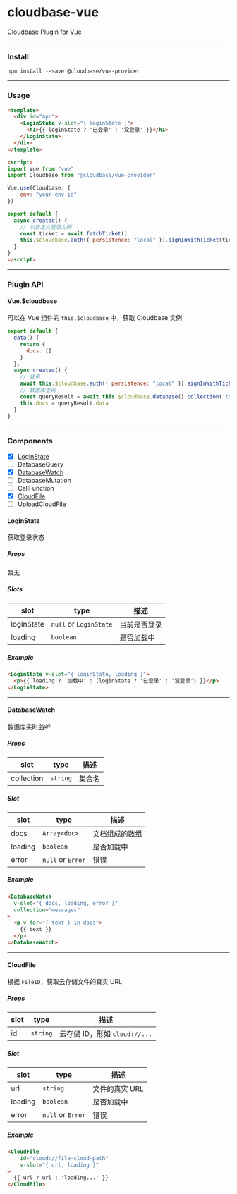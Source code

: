 # cloudbase-vue

Cloudbase Plugin for Vue

-------

### Install

```
npm install --save @cloudbase/vue-provider
```

------

### Usage

```html
<template>
  <div id="app">
    <LoginState v-slot="{ loginState }">
      <h1>{{ loginState ? '已登录' : '没登录' }}</h1>
    </LoginState>
  </div>
</template>

<script>
import Vue from "vue"
import Cloudbase from "@cloudbase/vue-provider"

Vue.use(Cloudbase, {
    env: "your-env-id"
})

export default {
  async created() {
    // 以自定义登录为例
    const ticket = await fetchTicket()
    this.$cloudbase.auth({ persistence: "local" }).signInWithTicket(ticket)
  }
}
</script>

```
--------

### Plugin API

#### Vue.$cloudbase

可以在 Vue 组件的 `this.$cloudbase` 中，获取 Cloudbase 实例
```js
export default {
  data() {
    return {
      docs: []
    }
  },
  async created() {
    // 登录
    await this.$cloudbase.auth({ persistence: "local" }).signInWithTicket(ticket)
    // 数据库查询
    const queryResult = await this.$cloudbase.database().collection('test').where({}).get()
    this.docs = queryResult.data
  }
}
```
--------

### Components

- [x] [LoginState](#loginstate)
- [ ] DatabaseQuery
- [x] [DatabaseWatch](#databasewatch)
- [ ] DatabaseMutation
- [ ] CallFunction
- [x] [CloudFile](#cloudfile)
- [ ] UploadCloudFile

#### LoginState
获取登录状态

##### Props

暂无

##### Slots

| slot       | type                   | 描述         |
| ---------- | ---------------------- | ------------ |
| loginState | `null` or `LoginState` | 当前是否登录 |
| loading    | `boolean`              | 是否加载中   |

##### Example
```html
<LoginState v-slot="{ loginState, loading }">
  <p>{{ loading ? '加载中' : (loginState ? '已登录' : '没登录') }}</p>
</LoginState>
```

-------

#### DatabaseWatch

数据库实时监听

##### Props

| slot       | type     | 描述   |
| ---------- | -------- | ------ |
| collection | `string` | 集合名 |

##### Slot
| slot    | type              | 描述           |
| ------- | ----------------- | -------------- |
| docs    | `Array<doc>`      | 文档组成的数组 |
| loading | `boolean`         | 是否加载中     |
| error   | `null` or `Error` | 错误           |

##### Example
```html
<DatabaseWatch
  v-slot="{ docs, loading, error }"
  collection="messages"
>
  <p v-for="{ text } in docs">
    {{ text }}
  </p>
</DatabaseWatch>
```

------


#### CloudFile

根据 `FileID`，获取云存储文件的真实 URL

##### Props

| slot | type     | 描述                          |
| ---- | -------- | ----------------------------- |
| id   | `string` | 云存储 ID，形如 `cloud://...` |

##### Slot
| slot    | type              | 描述           |
| ------- | ----------------- | -------------- |
| url     | `string`          | 文件的真实 URL |
| loading | `boolean`         | 是否加载中     |
| error   | `null` or `Error` | 错误           |

##### Example

```html
<CloudFile
    id="cloud://file-cloud-path"
    v-slot="{ url, loading }"
>
  {{ url ? url : 'loading...' }}
</CloudFile>
```